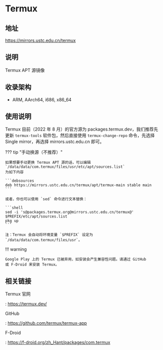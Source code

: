 # Termux

## 地址

<https://mirrors.ustc.edu.cn/termux>

## 说明

Termux APT 源镜像

## 收录架构

- ARM, AArch64, i686, x86_64

## 使用说明

Termux 目前（2022 年 8 月）的官方源为
packages.termux.dev，我们推荐先更新 `termux-tools` 软件包，然后直接使用
`termux-change-repo` 命令，先选择 Single mirror，再选择 mirrors.ustc.edu.cn
即可。

??? tip "手动换源（不推荐）"

    如果想要手动更换 Termux APT 源的话，可以编辑
    `/data/data/com.termux/files/usr/etc/apt/sources.list`
    为如下内容

    ```debsources
    deb https://mirrors.ustc.edu.cn/termux/apt/termux-main stable main
    ```

    或者，你也可以使用 `sed` 命令进行文本替换：

    ```shell
    sed -i 's@packages.termux.org@mirrors.ustc.edu.cn/termux@' $PREFIX/etc/apt/sources.list
    pkg up
    ```

    注：Termux 会自动将环境变量 `$PREFIX` 设定为 `/data/data/com.termux/files/usr`。

!!! warning

    Google Play 上的 Termux 已被弃用，如安装会产生兼容性问题。请通过 GitHub
    或 F-Droid 来安装 Termux。

## 相关链接

Termux 官网

:   <https://termux.dev/>

GitHub

:   <https://github.com/termux/termux-app>

F-Droid

:   <https://f-droid.org/zh_Hant/packages/com.termux>

